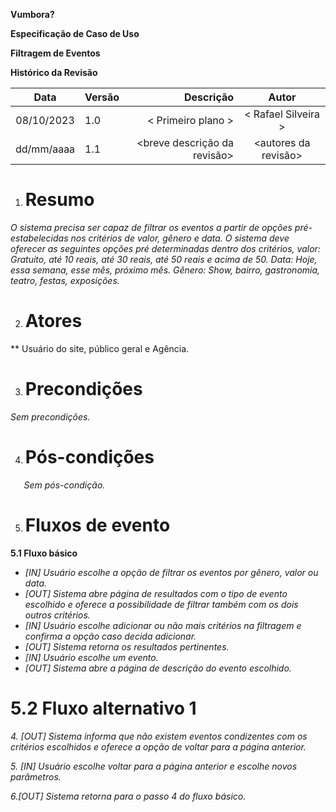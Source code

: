 ﻿
**Vumbora?** 

**Especificação de Caso de Uso**

**Filtragem de Eventos**

**Histórico da Revisão**

|**Data**|**Versão**|**Descrição**|**Autor**|
| :-: | :- | -: | :-: |
|08/10/2023|1\.0|< Primeiro plano >|< Rafael Silveira >|
|dd/mm/aaaa|1\.1|<breve descrição da revisão>|<autores da revisão>|

1. # **Resumo**

*O sistema precisa ser capaz de filtrar os eventos a partir de opções pré-estabelecidas nos critérios de valor, gênero e data. O sistema deve oferecer as seguintes opções pré determinadas dentro dos critérios, valor: Gratuito, até 10 reais, até 30 reais, até 50 reais e acima de 50. Data: Hoje, essa semana, esse mês, próximo mês. Gênero: Show, bairro, gastronomia, teatro, festas, exposições.* 

2. # **Atores**
**	Usuário do site, público geral e Agência.

3. # **Precondições**

*Sem precondições.*

4. # **Pós-condições**

`	`*Sem pós-condição.*

5. # **Fluxos de evento**

**5.1 Fluxo básico**

- *[IN] Usuário escolhe a opção de filtrar os eventos por gênero, valor ou data.*
- *[OUT] Sistema abre página de resultados com o tipo de evento escolhido e oferece a possibilidade de filtrar também com os dois outros critérios.*
- *[IN] Usuário escolhe adicionar ou não mais critérios na filtragem e confirma a opção caso decida adicionar.*
- *[OUT] Sistema retorna os resultados pertinentes.*
- *[IN] Usuário escolhe um evento.*
- *[OUT] Sistema abre a página de descrição do evento escolhido.*

# **5.2 Fluxo alternativo 1**

*4. [OUT] Sistema informa que não existem eventos condizentes com os critérios escolhidos e oferece a opção de voltar para a página anterior.*

*5. [IN] Usuário escolhe voltar para a página anterior e escolhe novos parâmetros.* 

*6.[OUT] Sistema retorna para o passo 4 do fluxo básico.* 




